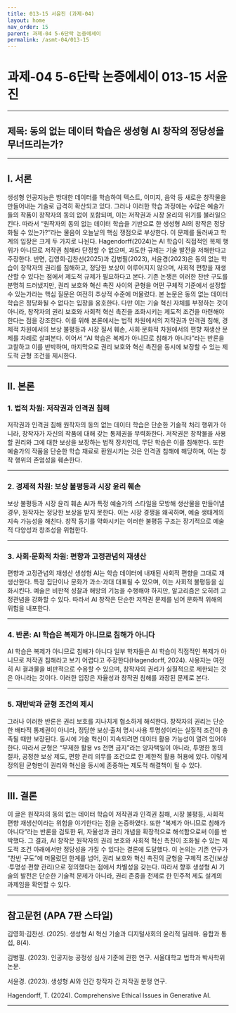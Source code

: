 ```yaml
---
title: 013-15 서윤진 (과제-04)
layout: home
nav_order: 15
parent: 과제-04 5-6단락 논증에세이
permalink: /asmt-04/013-15
---
```


# 과제-04 5-6단락 논증에세이 013-15 서윤진 

---

## 제목: 동의 없는 데이터 학습은 생성형 AI 창작의 정당성을 무너뜨리는가?

---

## I. 서론

생성형 인공지능은 방대한 데이터를 학습하여 텍스트, 이미지, 음악 등 새로운 창작물을 만들어내는 기술로 급격히 확산되고 있다. 그러나 이러한 학습 과정에는 수많은 예술가들의 작품이 창작자의 동의 없이 포함되며, 이는 저작권과 시장 윤리의 위기를 불러일으킨다. 따라서 “원작자의 동의 없는 데이터 학습을 기반으로 한 생성형 AI의 창작은 정당화될 수 있는가?”라는 물음이 오늘날의 핵심 쟁점으로 부상한다. 이 문제를 둘러싸고 학계의 입장은 크게 두 가지로 나뉜다. Hagendorff(2024)는 AI 학습이 직접적인 복제 행위가 아니므로 저작권 침해라 단정할 수 없으며, 과도한 규제는 기술 발전을 저해한다고 주장한다. 반면, 김영희·김찬선(2025)과 김병필(2023), 서윤경(2023)은 동의 없는 학습이 창작자의 권리를 침해하고, 정당한 보상이 이루어지지 않으며, 사회적 편향을 재생산할 수 있다는 점에서 제도적 규제가 필요하다고 본다. 기존 논쟁은 이러한 찬반 구도를 분명히 드러냈지만, 권리 보호와 혁신 촉진 사이의 균형을 어떤 구체적 기준에서 설정할 수 있는가라는 핵심 질문은 여전히 추상적 수준에 머물렀다. 본 논문은 동의 없는 데이터 학습은 정당화될 수 없다는 입장을 옹호한다. 다만 이는 기술 혁신 자체를 부정하는 것이 아니라, 창작자의 권리 보호와 사회적 혁신 촉진을 조화시키는 제도적 조건을 마련해야 한다는 점을 강조한다. 이를 위해 본론에서는 법적 차원에서의 저작권과 인격권 침해, 경제적 차원에서의 보상 불평등과 시장 질서 훼손, 사회·문화적 차원에서의 편향 재생산 문제를 차례로 살펴본다. 이어서 “AI 학습은 복제가 아니므로 침해가 아니다”라는 반론을 고찰하고 이를 반박하며, 마지막으로 권리 보호와 혁신 촉진을 동시에 보장할 수 있는 제도적 균형 조건을 제시한다. 

---

## II. 본론

### 1. 법적 차원: 저작권과 인격권 침해

저작권과 인격권 침해 원작자의 동의 없는 데이터 학습은 단순한 기술적 처리 행위가 아니라, 창작자가 자신의 작품에 대해 갖는 통제권을 무력화한다. 저작권은 창작물을 사용할 권리와 그에 대한 보상을 보장하는 법적 장치인데, 무단 학습은 이를 침해한다. 또한 예술가의 작품을 단순한 학습 재료로 환원시키는 것은 인격권 침해에 해당하며, 이는 창작 행위의 존엄성을 훼손한다. 

---

### 2. 경제적 차원: 보상 불평등과 시장 윤리 훼손

보상 불평등과 시장 윤리 훼손 AI가 특정 예술가의 스타일을 모방해 생산물을 만들어낼 경우, 원작자는 정당한 보상을 받지 못한다. 이는 시장 경쟁을 왜곡하며, 예술 생태계의 지속 가능성을 해친다. 창작 동기를 약화시키는 이러한 불평등 구조는 장기적으로 예술적 다양성과 창조성을 위협한다. 

---

### 3. 사회·문화적 차원: 편향과 고정관념의 재생산

편향과 고정관념의 재생산 생성형 AI는 학습 데이터에 내재된 사회적 편향을 그대로 재생산한다. 특정 집단이나 문화가 과소·과대 대표될 수 있으며, 이는 사회적 불평등을 심화시킨다. 예술은 비판적 성찰과 해방의 기능을 수행해야 하지만, 알고리즘은 오히려 고정관념을 강화할 수 있다. 따라서 AI 창작은 단순한 저작권 문제를 넘어 문화적 위해의 위험을 내포한다. 

---

### 4. 반론: AI 학습은 복제가 아니므로 침해가 아니다

AI 학습은 복제가 아니므로 침해가 아니다 일부 학자들은 AI 학습이 직접적인 복제가 아니므로 저작권 침해라고 보기 어렵다고 주장한다(Hagendorff, 2024). 사용자는 여전히 AI 결과물을 비판적으로 수용할 수 있으며, 창작자의 권리가 실질적으로 제한되는 것은 아니라는 것이다. 이러한 입장은 자율성과 창작권 침해를 과장된 문제로 본다. 

---

### 5. 재반박과 균형 조건의 제시

그러나 이러한 반론은 권리 보호를 지나치게 협소하게 해석한다. 창작자의 권리는 단순한 배타적 통제권이 아니라, 정당한 보상·출처 명시·사용 투명성이라는 실질적 조건이 충족될 때만 보장된다. 동시에 기술 혁신이 지속되려면 데이터 활용 가능성이 열려 있어야 한다. 따라서 균형은 “무제한 활용 vs 전면 금지”라는 양자택일이 아니라, 투명한 동의 절차, 공정한 보상 제도, 편향 관리 의무를 조건으로 한 제한적 활용 허용에 있다. 이렇게 정의된 균형만이 권리와 혁신을 동시에 존중하는 제도적 해결책이 될 수 있다.

---

## III. 결론 

이 글은 원작자의 동의 없는 데이터 학습이 저작권과 인격권 침해, 시장 불평등, 사회적 편향 재생산이라는 위험을 야기한다는 점을 논증하였다. 또한 “복제가 아니므로 침해가 아니다”라는 반론을 검토한 뒤, 자율성과 권리 개념을 확장적으로 해석함으로써 이를 반박했다. 그 결과, AI 창작은 원작자의 권리 보호와 사회적 혁신 촉진이 조화될 수 있는 제도적 조건 아래에서만 정당성을 가질 수 있다는 결론에 도달했다. 이 논의는 기존 연구가 “찬반 구도”에 머물렀던 한계를 넘어, 권리 보호와 혁신 촉진의 균형을 구체적 조건(보상·투명성·편향 관리)으로 정의했다는 점에서 차별성을 갖는다. 따라서 향후 생성형 AI 기술의 발전은 단순한 기술적 문제가 아니라, 권리 존중을 전제로 한 민주적 제도 설계의 과제임을 확인할 수 있다. 

---

## 참고문헌 (APA 7판 스타일)

김영희·김찬선. (2025). 생성형 AI 혁신 기술과 디지털사회의 윤리적 딜레마. 융합과 통섭, 8(4).

김병필. (2023). 인공지능 공정성 심사 기준에 관한 연구. 서울대학교 법학과 박사학위논문.

서윤경. (2023). 생성형 AI와 인간 창작자 간 저작권 분쟁 연구.

Hagendorff, T. (2024). Comprehensive Ethical Issues in Generative AI.

---

[^dilemma]: **딜레마 구체화 관련 참고** - 동의 없는 데이터 학습을 둘러싼 논의는 단순히 저작권 침해 여부에 국한되지 않는다. 만약 생성형 AI가 특정 예술가의 스타일을 모방한 결과물을 산출했을 때, 그 창작물의 성과와 책임은 누구에게 귀속되어야 하는가? 한편으로, 모든 창작의 산출을 AI 개발자나 플랫폼 기업의 책임으로만 돌린다면, 인간 창작자의 권리 침해는 인정되지만 기술적 혁신의 동력은 위축될 수 있다. 다른 한편으로, AI가 결과를 산출했음에도 불구하고 “직접 복제가 아니므로 침해가 아니다”라는 논리로 무단 학습을 허용한다면, 예술가의 권리와 시장 질서가 사실상 무력화된다. 즉, 권리 보호를 최우선으로 둘 경우 혁신이 위축되는 모순, 반대로 혁신을 위해 권리를 희생할 경우 예술 생태계의 붕괴를 초래하는 모순이 동시에 발생한다. 이처럼 동의 없는 데이터 학습은 창작자의 권리와 사회적 혁신 사이에서 책임과 정당성이 어디에 놓여야 하는지라는 구조적 갈등을 드러낸다.
